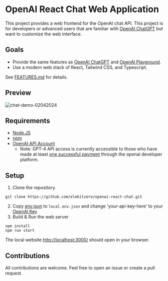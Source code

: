 # OpenAI React Chat Web Application
<!-- markdown-link-check-disable -->
This project provides a web frontend for the OpenAI chat API. This project is for developers or advanced users that are familiar with [OpenAI ChatGPT](https://chat.openai.com/) but want to customize the web interface.
## Goals
* Provide the same features as [OpenAI ChatGPT](https://chat.openai.com/) and <!-- markdown-link-check-enable -->
[OpenAI Playground](https://platform.openai.com/playground?mode=chat).
* Use a modern web stack of React, Tailwind CSS, and Typescript.

See [FEATURES.md](FEATURES.md) for details.

## Preview
![chat-demo-02042024](https://github.com/elebitzero/openai-react-chat/assets/42903164/ce3157c0-59c6-4890-a18e-adc030a36128)





## Requirements

* [Node.JS](https://nodejs.dev/en/)
* [npm](https://www.npmjs.com/)
* [OpenAI API Account](https://openai.com/blog/openai-api)
  * Note: GPT-4 API access is currently accessible to those who have made at least [one successful payment](https://help.openai.com/en/articles/7102672-how-can-i-access-gpt-4) through the openai developer platform.


## Setup

1. Clone the repository.
```
git clone https://github.com/elebitzero/openai-react-chat.git
```
2. Copy [env.json](src/env.json)  to `local.env.json` and change 'your-api-key-here' to your [OpenAI Key](https://platform.openai.com/account/api-keys)
3. Build & Run the web server
```
npm install
npm run start
```
<!-- markdown-link-check-disable-next-line -->
The local website [http://localhost:3000/](http://localhost:3000/) should open in your browser.

## Contributions

All contributions are welcome. Feel free to open an issue or create a pull request.
